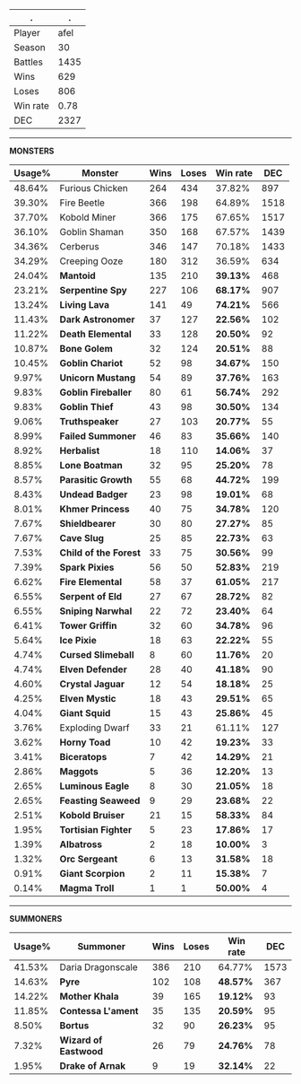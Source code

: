 .|.
|-|-
Player|afel
Season|30
Battles|1435
Wins|629
Loses|806
Win rate|0.78
DEC|2327

---
**MONSTERS**

Usage%|Monster|Wins|Loses|Win rate|DEC|
-|-|-|-|-|-|
48.64%|Furious Chicken|264|434|37.82%|897|
39.30%|Fire Beetle|366|198|64.89%|1518|
37.70%|Kobold Miner|366|175|67.65%|1517|
36.10%|Goblin Shaman|350|168|67.57%|1439|
34.36%|Cerberus|346|147|70.18%|1433|
34.29%|Creeping Ooze|180|312|36.59%|634|
24.04%|**Mantoid**|135|210|**39.13%**|468|
23.21%|**Serpentine Spy**|227|106|**68.17%**|907|
13.24%|**Living Lava**|141|49|**74.21%**|566|
11.43%|**Dark Astronomer**|37|127|**22.56%**|102|
11.22%|**Death Elemental**|33|128|**20.50%**|92|
10.87%|**Bone Golem**|32|124|**20.51%**|88|
10.45%|**Goblin Chariot**|52|98|**34.67%**|150|
9.97%|**Unicorn Mustang**|54|89|**37.76%**|163|
9.83%|**Goblin Fireballer**|80|61|**56.74%**|292|
9.83%|**Goblin Thief**|43|98|**30.50%**|134|
9.06%|**Truthspeaker**|27|103|**20.77%**|55|
8.99%|**Failed Summoner**|46|83|**35.66%**|140|
8.92%|**Herbalist**|18|110|**14.06%**|37|
8.85%|**Lone Boatman**|32|95|**25.20%**|78|
8.57%|**Parasitic Growth**|55|68|**44.72%**|199|
8.43%|**Undead Badger**|23|98|**19.01%**|68|
8.01%|**Khmer Princess**|40|75|**34.78%**|120|
7.67%|**Shieldbearer**|30|80|**27.27%**|85|
7.67%|**Cave Slug**|25|85|**22.73%**|63|
7.53%|**Child of the Forest**|33|75|**30.56%**|99|
7.39%|**Spark Pixies**|56|50|**52.83%**|219|
6.62%|**Fire Elemental**|58|37|**61.05%**|217|
6.55%|**Serpent of Eld**|27|67|**28.72%**|82|
6.55%|**Sniping Narwhal**|22|72|**23.40%**|64|
6.41%|**Tower Griffin**|32|60|**34.78%**|96|
5.64%|**Ice Pixie**|18|63|**22.22%**|55|
4.74%|**Cursed Slimeball**|8|60|**11.76%**|20|
4.74%|**Elven Defender**|28|40|**41.18%**|90|
4.60%|**Crystal Jaguar**|12|54|**18.18%**|25|
4.25%|**Elven Mystic**|18|43|**29.51%**|65|
4.04%|**Giant Squid**|15|43|**25.86%**|45|
3.76%|Exploding Dwarf|33|21|61.11%|127|
3.62%|**Horny Toad**|10|42|**19.23%**|33|
3.41%|**Biceratops**|7|42|**14.29%**|21|
2.86%|**Maggots**|5|36|**12.20%**|13|
2.65%|**Luminous Eagle**|8|30|**21.05%**|18|
2.65%|**Feasting Seaweed**|9|29|**23.68%**|22|
2.51%|**Kobold Bruiser**|21|15|**58.33%**|84|
1.95%|**Tortisian Fighter**|5|23|**17.86%**|17|
1.39%|**Albatross**|2|18|**10.00%**|3|
1.32%|**Orc Sergeant**|6|13|**31.58%**|18|
0.91%|**Giant Scorpion**|2|11|**15.38%**|7|
0.14%|**Magma Troll**|1|1|**50.00%**|4|

---
**SUMMONERS**

Usage%|Summoner|Wins|Loses|Win rate|DEC|
-|-|-|-|-|-|
41.53%|Daria Dragonscale|386|210|64.77%|1573|
14.63%|**Pyre**|102|108|**48.57%**|367|
14.22%|**Mother Khala**|39|165|**19.12%**|93|
11.85%|**Contessa L'ament**|35|135|**20.59%**|95|
8.50%|**Bortus**|32|90|**26.23%**|95|
7.32%|**Wizard of Eastwood**|26|79|**24.76%**|78|
1.95%|**Drake of Arnak**|9|19|**32.14%**|22|
